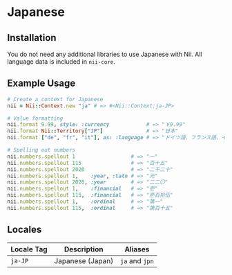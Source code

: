 <!-- This file has been generated. Source: languages/_template.md.erb -->

# Japanese

## Installation

You do not need any additional libraries to use Japanese with Nii.
All language data is included in `nii-core`.

## Example Usage

``` ruby
# Create a context for Japanese
nii = Nii::Context.new "ja" # => #<Nii::Context:ja-JP>

# Value formatting
nii.format 9.99, style: :currency            # => "￥9.99"
nii.format Nii::Territory["JP"]              # => "日本"
nii.format ["de", "fr", "it"], as: :language # => "ドイツ語、フランス語、イタリア語"

# Spelling out numbers
nii.numbers.spellout 1                  # => "一"
nii.numbers.spellout 115                # => "百十五"
nii.numbers.spellout 2020               # => "二千二十"
nii.numbers.spellout 1,    :year, :latn # => "元"
nii.numbers.spellout 2020, :year        # => "二二〇"
nii.numbers.spellout 1,    :financial   # => "壱"
nii.numbers.spellout 115,  :financial   # => "壱百拾伍"
nii.numbers.spellout 1,    :ordinal     # => "第一"
nii.numbers.spellout 115,  :ordinal     # => "第百十五"
```


## Locales

<table>
  <thead>
    <tr>
      <th>Locale Tag</th>
      <th>Description</th>
      <th>Aliases</th>
    </tr>
  </thead>
  <tbody>
    <tr>
      <td><code>ja-JP</code></td>
      <td>Japanese (Japan)</td>
      <td><code>ja</code> and <code>jpn</code></td>
    </tr>
  </tbody>
</table>

